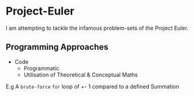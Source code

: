 # Project-Euler
I am attempting to tackle the infamous problem-sets of the Project Euler.

## Programming Approaches

* Code
    * Programmatic
    * Utilisation of Theoretical & Conceptual Maths

E.g A `brute-force` `for` loop of +- 1 compared to a defined Summation
